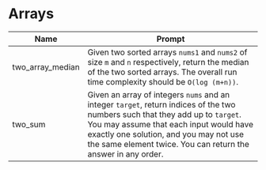 # Arrays

|Name|Prompt|
|---|---|
|two_array_median|Given two sorted arrays `nums1` and `nums2` of size `m` and `n` respectively, return the median of the two sorted arrays. The overall run time complexity should be `O(log (m+n))`.|
|two_sum|Given an array of integers `nums` and an integer `target`, return indices of the two numbers such that they add up to `target`. You may assume that each input would have exactly one solution, and you may not use the same element twice. You can return the answer in any order.
